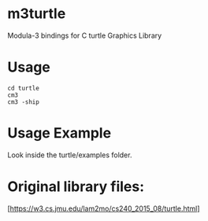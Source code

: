 # m3turtle
Modula-3 bindings for C turtle Graphics Library

# Usage
```
cd turtle
cm3
cm3 -ship
```

# Usage Example
Look inside the turtle/examples folder.

# Original library files:
[https://w3.cs.jmu.edu/lam2mo/cs240_2015_08/turtle.html]
